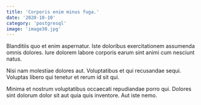 ```yaml
---
title: 'Corporis enim minus fuga.'
date: '2020-10-10'
category: 'postgresql'
image: 'image30.jpg'
---
```


Blanditiis quo et enim aspernatur. Iste doloribus exercitationem assumenda omnis dolores. Iure dolorem labore corporis earum sint animi cum nesciunt natus.
 Nisi nam molestiae dolores aut. Voluptatibus et qui recusandae sequi. Voluptas libero qui tenetur et rerum id sit qui.
 Minima et nostrum voluptatibus occaecati repudiandae porro qui. Dolores sint dolorum dolor sit aut quia quis inventore. Aut iste nemo.
